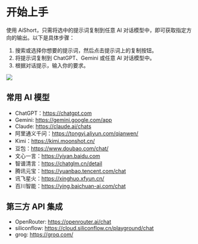 # 开始上手

使用 AiShort，只需将选中的提示词复制到任意 AI 对话模型中，即可获取指定方向的输出。以下是具体步骤：

1. 搜索或选择你想要的提示词，然后点击提示词上的复制按钮。
2. 将提示词复制到 ChatGPT、Gemini 或任意 AI 对话模型中。
3. 根据对话提示，输入你的要求。

![](https://img.newzone.top/gif/how-to-use-aishort.gif?imageMogr2/format/webp)

## 常用 AI 模型

- ChatGPT：https://chatgpt.com
- Gemini: https://gemini.google.com/app
- Claude: https://claude.ai/chats
- 阿里通义千问：https://tongyi.aliyun.com/qianwen/
- Kimi：https://kimi.moonshot.cn/
- 豆包：https://www.doubao.com/chat/
- 文心一言：https://yiyan.baidu.com
- 智谱清言：https://chatglm.cn/detail
- 腾讯元宝：https://yuanbao.tencent.com/chat
- 讯飞星火：https://xinghuo.xfyun.cn/
- 百川智能：https://ying.baichuan-ai.com/chat

## 第三方 API 集成

- OpenRouter: https://openrouter.ai/chat
- siliconflow: https://cloud.siliconflow.cn/playground/chat
- grog: https://groq.com/
